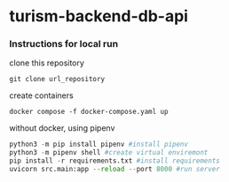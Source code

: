 # turism-backend-db-api
### Instructions for local run
clone this repository
```
git clone url_repository
```
create containers
```
docker compose -f docker-compose.yaml up
```
without docker, using pipenv
```python
python3 -m pip install pipenv #install pipenv
python3 -m pipenv shell #create virtual enviremont
pip install -r requirements.txt #install requirements
uvicorn src.main:app --reload --port 8000 #run server
```
